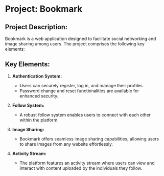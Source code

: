 # Project: Bookmark

## Project Description:
Bookmark is a web application designed to facilitate social networking and image sharing among users. The project comprises the following key elements:

## Key Elements:
1. **Authentication System:**
    - Users can securely register, log in, and manage their profiles.
    - Password change and reset functionalities are available for enhanced security.

2. **Follow System:**
    - A robust follow system enables users to connect with each other within the platform.

3. **Image Sharing:**
    - Bookmark offers seamless image sharing capabilities, allowing users to share images from any website effortlessly.

4. **Activity Stream:**
    - The platform features an activity stream where users can view and interact with content uploaded by the individuals they follow.

